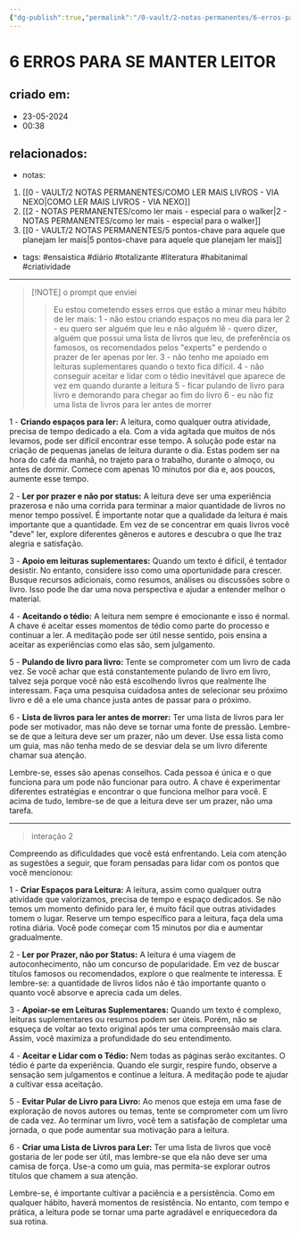 ```yaml
---
{"dg-publish":true,"permalink":"/0-vault/2-notas-permanentes/6-erros-para-se-manter-leitor/","tags":["permanente","ensaistica","diário","totalizante","literatura","habitanimal","criatividade"],"dgHomeLink":true,"dgShowLocalGraph":true,"dgShowFileTree":true,"dgEnableSearch":true}
---
```


# 6 ERROS PARA SE MANTER LEITOR

## criado em: 
- 23-05-2024
- 00:38
## relacionados:
- notas:
1. [[0 - VAULT/2 NOTAS PERMANENTES/COMO LER MAIS LIVROS - VIA NEXO\|COMO LER MAIS LIVROS - VIA NEXO]]
2. [[2 - NOTAS PERMANENTES/como ler mais - especial para o walker\|2 - NOTAS PERMANENTES/como ler mais - especial para o walker]]
3. [[0 - VAULT/2 NOTAS PERMANENTES/5 pontos-chave para aquele que planejam ler mais\|5 pontos-chave para aquele que planejam ler mais]]
- tags: #ensaistica #diário #totalizante #literatura #habitanimal #criatividade
---

> [!NOTE] o prompt que enviei
> >Eu estou cometendo esses erros que estão a minar meu hábito de ler mais: 
 1 - não estou criando espaços no meu dia para ler
 2 - eu quero ser alguém que leu e não alguém lê - quero dizer, alguém que possui uma lista de livros que leu, de preferência os famosos, os recomendados pelos "experts" e perdendo o prazer de ler  apenas por ler. 
 3 - não tenho me apoiado em leituras suplementares quando o texto fica difícil.
 4 - não conseguir aceitar e lidar com o tédio inevitável que aparece de vez em quando durante a leitura
 5 - ficar pulando de livro para livro e demorando para chegar ao fim do livro
 6 - eu não fiz uma lista de livros para ler antes de morrer

1 - **Criando espaços para ler:** A leitura, como qualquer outra atividade, precisa de tempo dedicado a ela. Com a vida agitada que muitos de nós levamos, pode ser difícil encontrar esse tempo. A solução pode estar na criação de pequenas janelas de leitura durante o dia. Estas podem ser na hora do café da manhã, no trajeto para o trabalho, durante o almoço, ou antes de dormir. Comece com apenas 10 minutos por dia e, aos poucos, aumente esse tempo.

2 - **Ler por prazer e não por status:** A leitura deve ser uma experiência prazerosa e não uma corrida para terminar a maior quantidade de livros no menor tempo possível. É importante notar que a qualidade da leitura é mais importante que a quantidade. Em vez de se concentrar em quais livros você "deve" ler, explore diferentes gêneros e autores e descubra o que lhe traz alegria e satisfação.

3 - **Apoio em leituras suplementares:** Quando um texto é difícil, é tentador desistir. No entanto, considere isso como uma oportunidade para crescer. Busque recursos adicionais, como resumos, análises ou discussões sobre o livro. Isso pode lhe dar uma nova perspectiva e ajudar a entender melhor o material.

4 - **Aceitando o tédio:** A leitura nem sempre é emocionante e isso é normal. A chave é aceitar esses momentos de tédio como parte do processo e continuar a ler. A meditação pode ser útil nesse sentido, pois ensina a aceitar as experiências como elas são, sem julgamento.

5 - **Pulando de livro para livro:** Tente se comprometer com um livro de cada vez. Se você achar que está constantemente pulando de livro em livro, talvez seja porque você não está escolhendo livros que realmente lhe interessam. Faça uma pesquisa cuidadosa antes de selecionar seu próximo livro e dê a ele uma chance justa antes de passar para o próximo.

6 - **Lista de livros para ler antes de morrer:** Ter uma lista de livros para ler pode ser motivador, mas não deve se tornar uma fonte de pressão. Lembre-se de que a leitura deve ser um prazer, não um dever. Use essa lista como um guia, mas não tenha medo de se desviar dela se um livro diferente chamar sua atenção.

Lembre-se, esses são apenas conselhos. Cada pessoa é única e o que funciona para um pode não funcionar para outro. A chave é experimentar diferentes estratégias e encontrar o que funciona melhor para você. E acima de tudo, lembre-se de que a leitura deve ser um prazer, não uma tarefa.

---
> interação 2

Compreendo as dificuldades que você está enfrentando. Leia com atenção as sugestões a seguir, que foram pensadas para lidar com os pontos que você mencionou:

1 - **Criar Espaços para Leitura:** A leitura, assim como qualquer outra atividade que valorizamos, precisa de tempo e espaço dedicados. Se não temos um momento definido para ler, é muito fácil que outras atividades tomem o lugar. Reserve um tempo específico para a leitura, faça dela uma rotina diária. Você pode começar com 15 minutos por dia e aumentar gradualmente.

2 - **Ler por Prazer, não por Status:** A leitura é uma viagem de autoconhecimento, não um concurso de popularidade. Em vez de buscar títulos famosos ou recomendados, explore o que realmente te interessa. E lembre-se: a quantidade de livros lidos não é tão importante quanto o quanto você absorve e aprecia cada um deles.

3 - **Apoiar-se em Leituras Suplementares:** Quando um texto é complexo, leituras suplementares ou resumos podem ser úteis. Porém, não se esqueça de voltar ao texto original após ter uma compreensão mais clara. Assim, você maximiza a profundidade do seu entendimento.

4 - **Aceitar e Lidar com o Tédio:** Nem todas as páginas serão excitantes. O tédio é parte da experiência. Quando ele surgir, respire fundo, observe a sensação sem julgamentos e continue a leitura. A meditação pode te ajudar a cultivar essa aceitação.

5 - **Evitar Pular de Livro para Livro:** Ao menos que esteja em uma fase de exploração de novos autores ou temas, tente se comprometer com um livro de cada vez. Ao terminar um livro, você tem a satisfação de completar uma jornada, o que pode aumentar sua motivação para a leitura.

6 - **Criar uma Lista de Livros para Ler:** Ter uma lista de livros que você gostaria de ler pode ser útil, mas lembre-se que ela não deve ser uma camisa de força. Use-a como um guia, mas permita-se explorar outros títulos que chamem a sua atenção.

Lembre-se, é importante cultivar a paciência e a persistência. Como em qualquer hábito, haverá momentos de resistência. No entanto, com tempo e prática, a leitura pode se tornar uma parte agradável e enriquecedora da sua rotina.

